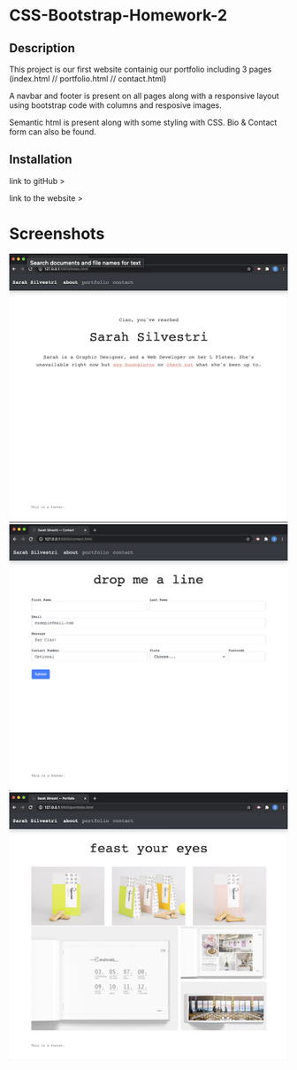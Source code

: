# CSS-Bootstrap-Homework-2

## Description

This project is our first website containig our portfolio including 3 pages (index.html // portfolio.html // contact.html)

A navbar and footer is present on all pages along with a responsive layout using bootstrap code with columns and resposive images.

Semantic html is present along with some styling with CSS. Bio & Contact form can also be found.


## Installation
link to gitHub >

link to the website > 

# Screenshots
![Screenshot demo](assets/screenshot-bio.png)
![Screenshot demo](assets/Screenshot-Contact.png)
![Screenshot demo](assets/Screenshot-portfolio.png)